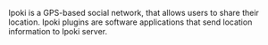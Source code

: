 Ipoki is a GPS-based social network, that allows users to share their location. Ipoki plugins are software applications that send location information to Ipoki server.